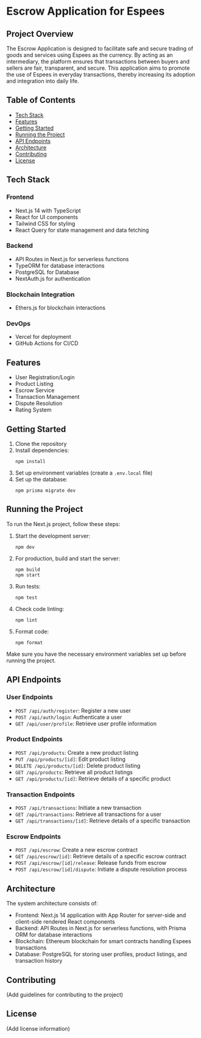 # Escrow Application for Espees

## Project Overview

The Escrow Application is designed to facilitate safe and secure trading of goods and services using Espees as the currency. By acting as an intermediary, the platform ensures that transactions between buyers and sellers are fair, transparent, and secure. This application aims to promote the use of Espees in everyday transactions, thereby increasing its adoption and integration into daily life.

## Table of Contents

- [Tech Stack](#tech-stack)
- [Features](#features)
- [Getting Started](#getting-started)
- [Running the Project](#running-the-project)
- [API Endpoints](#api-endpoints)
- [Architecture](#architecture)
- [Contributing](#contributing)
- [License](#license)

## Tech Stack

### Frontend
- Next.js 14 with TypeScript
- React for UI components
- Tailwind CSS for styling
- React Query for state management and data fetching

### Backend
- API Routes in Next.js for serverless functions
- TypeORM for database interactions
- PostgreSQL for Database
- NextAuth.js for authentication

### Blockchain Integration
- Ethers.js for blockchain interactions

### DevOps
- Vercel for deployment
- GitHub Actions for CI/CD

## Features

- User Registration/Login
- Product Listing
- Escrow Service
- Transaction Management
- Dispute Resolution
- Rating System

## Getting Started

1. Clone the repository
2. Install dependencies:
   ```
   npm install
   ```
3. Set up environment variables (create a `.env.local` file)
4. Set up the database:
   ```
   npm prisma migrate dev
   ```

## Running the Project

To run the Next.js project, follow these steps:

1. Start the development server:
   ```
   npm dev
   ```

2. For production, build and start the server:
   ```
   npm build
   npm start
   ```

3. Run tests:
   ```
   npm test
   ```

4. Check code linting:
   ```
   npm lint
   ```

5. Format code:
   ```
   npm format
   ```

Make sure you have the necessary environment variables set up before running the project.

## API Endpoints

### User Endpoints
- `POST /api/auth/register`: Register a new user
- `POST /api/auth/login`: Authenticate a user
- `GET /api/user/profile`: Retrieve user profile information

### Product Endpoints
- `POST /api/products`: Create a new product listing
- `PUT /api/products/[id]`: Edit product listing
- `DELETE /api/products/[id]`: Delete product listing
- `GET /api/products`: Retrieve all product listings
- `GET /api/products/[id]`: Retrieve details of a specific product

### Transaction Endpoints
- `POST /api/transactions`: Initiate a new transaction
- `GET /api/transactions`: Retrieve all transactions for a user
- `GET /api/transactions/[id]`: Retrieve details of a specific transaction

### Escrow Endpoints
- `POST /api/escrow`: Create a new escrow contract
- `GET /api/escrow/[id]`: Retrieve details of a specific escrow contract
- `POST /api/escrow/[id]/release`: Release funds from escrow
- `POST /api/escrow/[id]/dispute`: Initiate a dispute resolution process

## Architecture

The system architecture consists of:
- Frontend: Next.js 14 application with App Router for server-side and client-side rendered React components
- Backend: API Routes in Next.js for serverless functions, with Prisma ORM for database interactions
- Blockchain: Ethereum blockchain for smart contracts handling Espees transactions
- Database: PostgreSQL for storing user profiles, product listings, and transaction history

## Contributing

(Add guidelines for contributing to the project)

## License

(Add license information)
